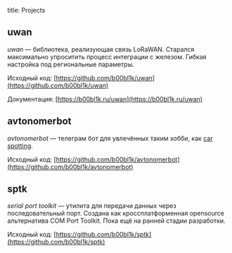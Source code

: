 title: Projects

## uwan

*uwan* &mdash; библиотека, реализующая связь LoRaWAN. Старался максимально
упроситить процесс интеграции с железом. Гибкая настройка под региональные
параметры.

Исходный код: [https://github.com/b00bl1k/uwan](https://github.com/b00bl1k/uwan)

Документация: [https://b00bl1k.ru/uwan](https://b00bl1k.ru/uwan)

## avtonomerbot

*avtonomerbot* &mdash; телеграм бот для увлечённых таким хобби, как
[car spotting](https://en.wikipedia.org/wiki/Car_spotting).

Исходный код:
[https://github.com/b00bl1k/avtonomerbot](https://github.com/b00bl1k/avtonomerbot)

## sptk

*serial port toolkit* &mdash; утилита для передачи данных через последовательный
порт. Создана как кроссплатформенная opensource альтернатива COM Port Toolkit.
Пока ещё на ранней стадии разработки.

Исходный код: [https://github.com/b00bl1k/sptk](https://github.com/b00bl1k/sptk)
